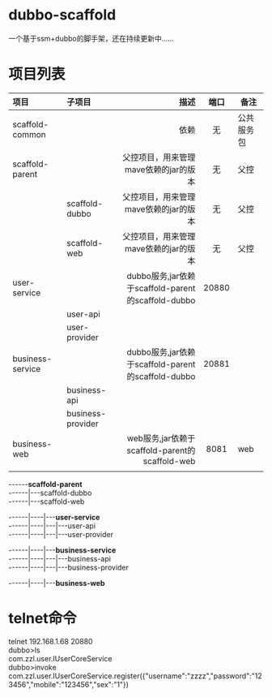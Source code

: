 # dubbo-scaffold
一个基于ssm+dubbo的脚手架，还在持续更新中......

# 项目列表

| 项目   | 子项目 |  描述 | 端口 | 备注  |
| :-------- | :-------- | --------:| :--: | ---- |
| scaffold-common |  | 依赖 |  无  |  公共服务包  |
| scaffold-parent |  | 父控项目，用来管理mave依赖的jar的版本 | 无 | 父控  |
|  | scaffold-dubbo | 父控项目，用来管理mave依赖的jar的版本 | 无 | 父控  |
|  | scaffold-web | 父控项目，用来管理mave依赖的jar的版本 | 无 | 父控  |
| user-service |  | dubbo服务,jar依赖于scaffold-parent的scaffold-dubbo | 20880 |  |
|  | user-api |  |  |  |
|  | user-provider |  |  |  |
| business-service |  | dubbo服务,jar依赖于scaffold-parent的scaffold-dubbo | 20881 |  |
|  | business-api |  |  |  |
|  | business-provider |  |  |  |
| business-web |  | web服务,jar依赖于scaffold-parent的scaffold-web  | 8081 |  web |
|  |  |  |  |

------**scaffold-parent**  
------|---scaffold-dubbo   
------|---scaffold-web  

------|----|---**user-service**   
------|----|---|---user-api  
------|----|---|---user-provider

------|----|---**business-service**   
------|----|---|---business-api  
------|----|---|---business-provider

------|----|---**business-web**


# telnet命令
telnet 192.168.1.68 20880  
dubbo>ls  
com.zzl.user.IUserCoreService  
dubbo>invoke com.zzl.user.IUserCoreService.register({"username":"zzzz","password":"123456","mobile":"123456","sex":"1"})  